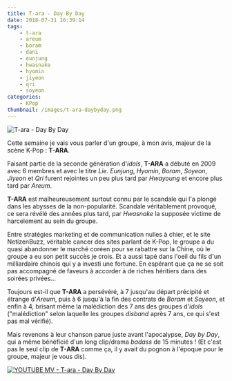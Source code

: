 ```yaml
---
title: T-ara - Day By Day
date: 2018-07-31 16:39:14
tags:
    - t-ara
    - areum
    - boram
    - dani
    - eunjung
    - hwasnake
    - hyomin
    - jiyeon
    - qri
    - soyeon
categories:
    - KPop
thumbnail: /images/t-ara-daybyday.png
---
```


![T-ara - Day By Day](/images/t-ara-daybyday.png)

Cette semaine je vais vous parler d'un groupe, à mon avis, majeur de la scène K-Pop : **T-ARA**.

Faisant partie de la seconde génération d'*idols*, **T-ARA** a débuté en 2009 avec 6 membres et avec le titre *Lie*. *Eunjung*, *Hyomin*, *Boram*, *Soyeon*, *Jiyeon* et *Qri* furent rejointes un peu plus tard par *Hwayoung* et encore plus tard par *Areum*.

**T-ARA** est malheureusement surtout connu par le scandale qui l'a plongé dans les abysses de la non-popularité. Scandale véritablement provoqué, ce sera révélé des années plus tard, par *Hwasnake* la supposée victime de harcelement au sein du groupe.

Entre stratégies marketing et de communication nulles à chier, et le site NetizenBuzz, véritable cancer des sites parlant de K-Pop, le groupe a du quasi abandonner le marché coréen pour se rabattre sur la Chine, où le groupe a eu son petit succès je crois. Et a aussi tapé dans l'oeil du fils d'un milliardaire chinois qui y a investi une fortune. En espérant que ça ne se soit pas accompagné de faveurs à accorder à de riches héritiers dans des soirées privées...

Toujours est-il que **T-ARA** a persévéré, à 7 jusqu'au départ précipité et étrange d'*Areum*, puis à 6 jusqu'à la fin des contrats de *Boram* et *Soyeon*, et enfin à 4, brisant même la malédiction des 7 ans des groupes d'*idols* ("malédiction" selon laquelle les groupes *disband* après 7 ans, ce qui s'est pas mal vérifié).

Mais revenons à leur chanson parue juste avant l'apocalypse, *Day by Day*, qui a même bénéficié d'un long clip/drama *badass* de 15 minutes ! (Et c'est pas le seul clip de **T-ARA** comme ça, il y avait du pognon à l'époque pour le groupe, majeur je vous dis).

[![YOUTUBE MV - T-ara - Day By Day](https://img.youtube.com/vi/brnCe8lL7l4/0.jpg)](https://www.youtube.com/watch?v=brnCe8lL7l4)
